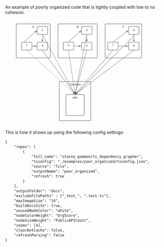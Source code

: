 An example of poorly organized code that is tightly coupled with low to no cohesion.

![organization graph](./org_graph.png)

This is how it shows up using the following config settings:

```
{
    "repos": [
        { 
            "full_name": "stacey-gammon/ts_dependency_grapher",
            "tsconfig": "./examples/poor_organized/tsconfig.json",
            "source": "file",
            "outputName": "poor_organized",
            "refresh": true
        }
    ],
    "outputFolder": "docs",
    "excludeFilePaths" : ["_test_", ".test.ts"],
    "maxImageSize": "14",
    "buildDocsSite": true,
    "unusedNodeColor": "white",
    "nodeColorWeight": "OrgScore",
    "nodeSizeWeight": "PublicAPICount",
    "zooms": [4],
    "clearDotCache": false,
    "refreshParsing": false
}
```
